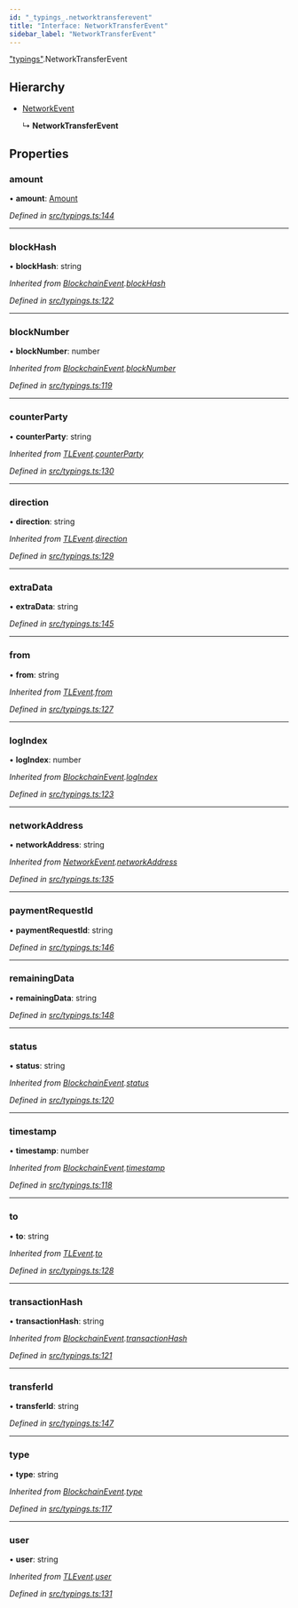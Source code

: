 ```yaml
---
id: "_typings_.networktransferevent"
title: "Interface: NetworkTransferEvent"
sidebar_label: "NetworkTransferEvent"
---
```


["typings"](../modules/_typings_.md).NetworkTransferEvent

## Hierarchy

* [NetworkEvent](_typings_.networkevent.md)

  ↳ **NetworkTransferEvent**

## Properties

### amount

•  **amount**: [Amount](_typings_.amount.md)

*Defined in [src/typings.ts:144](https://github.com/trustlines-protocol/clientlib/blob/8b30ce1/src/typings.ts#L144)*

___

### blockHash

•  **blockHash**: string

*Inherited from [BlockchainEvent](_typings_.blockchainevent.md).[blockHash](_typings_.blockchainevent.md#blockhash)*

*Defined in [src/typings.ts:122](https://github.com/trustlines-protocol/clientlib/blob/8b30ce1/src/typings.ts#L122)*

___

### blockNumber

•  **blockNumber**: number

*Inherited from [BlockchainEvent](_typings_.blockchainevent.md).[blockNumber](_typings_.blockchainevent.md#blocknumber)*

*Defined in [src/typings.ts:119](https://github.com/trustlines-protocol/clientlib/blob/8b30ce1/src/typings.ts#L119)*

___

### counterParty

•  **counterParty**: string

*Inherited from [TLEvent](_typings_.tlevent.md).[counterParty](_typings_.tlevent.md#counterparty)*

*Defined in [src/typings.ts:130](https://github.com/trustlines-protocol/clientlib/blob/8b30ce1/src/typings.ts#L130)*

___

### direction

•  **direction**: string

*Inherited from [TLEvent](_typings_.tlevent.md).[direction](_typings_.tlevent.md#direction)*

*Defined in [src/typings.ts:129](https://github.com/trustlines-protocol/clientlib/blob/8b30ce1/src/typings.ts#L129)*

___

### extraData

•  **extraData**: string

*Defined in [src/typings.ts:145](https://github.com/trustlines-protocol/clientlib/blob/8b30ce1/src/typings.ts#L145)*

___

### from

•  **from**: string

*Inherited from [TLEvent](_typings_.tlevent.md).[from](_typings_.tlevent.md#from)*

*Defined in [src/typings.ts:127](https://github.com/trustlines-protocol/clientlib/blob/8b30ce1/src/typings.ts#L127)*

___

### logIndex

•  **logIndex**: number

*Inherited from [BlockchainEvent](_typings_.blockchainevent.md).[logIndex](_typings_.blockchainevent.md#logindex)*

*Defined in [src/typings.ts:123](https://github.com/trustlines-protocol/clientlib/blob/8b30ce1/src/typings.ts#L123)*

___

### networkAddress

•  **networkAddress**: string

*Inherited from [NetworkEvent](_typings_.networkevent.md).[networkAddress](_typings_.networkevent.md#networkaddress)*

*Defined in [src/typings.ts:135](https://github.com/trustlines-protocol/clientlib/blob/8b30ce1/src/typings.ts#L135)*

___

### paymentRequestId

•  **paymentRequestId**: string

*Defined in [src/typings.ts:146](https://github.com/trustlines-protocol/clientlib/blob/8b30ce1/src/typings.ts#L146)*

___

### remainingData

•  **remainingData**: string

*Defined in [src/typings.ts:148](https://github.com/trustlines-protocol/clientlib/blob/8b30ce1/src/typings.ts#L148)*

___

### status

•  **status**: string

*Inherited from [BlockchainEvent](_typings_.blockchainevent.md).[status](_typings_.blockchainevent.md#status)*

*Defined in [src/typings.ts:120](https://github.com/trustlines-protocol/clientlib/blob/8b30ce1/src/typings.ts#L120)*

___

### timestamp

•  **timestamp**: number

*Inherited from [BlockchainEvent](_typings_.blockchainevent.md).[timestamp](_typings_.blockchainevent.md#timestamp)*

*Defined in [src/typings.ts:118](https://github.com/trustlines-protocol/clientlib/blob/8b30ce1/src/typings.ts#L118)*

___

### to

•  **to**: string

*Inherited from [TLEvent](_typings_.tlevent.md).[to](_typings_.tlevent.md#to)*

*Defined in [src/typings.ts:128](https://github.com/trustlines-protocol/clientlib/blob/8b30ce1/src/typings.ts#L128)*

___

### transactionHash

•  **transactionHash**: string

*Inherited from [BlockchainEvent](_typings_.blockchainevent.md).[transactionHash](_typings_.blockchainevent.md#transactionhash)*

*Defined in [src/typings.ts:121](https://github.com/trustlines-protocol/clientlib/blob/8b30ce1/src/typings.ts#L121)*

___

### transferId

•  **transferId**: string

*Defined in [src/typings.ts:147](https://github.com/trustlines-protocol/clientlib/blob/8b30ce1/src/typings.ts#L147)*

___

### type

•  **type**: string

*Inherited from [BlockchainEvent](_typings_.blockchainevent.md).[type](_typings_.blockchainevent.md#type)*

*Defined in [src/typings.ts:117](https://github.com/trustlines-protocol/clientlib/blob/8b30ce1/src/typings.ts#L117)*

___

### user

•  **user**: string

*Inherited from [TLEvent](_typings_.tlevent.md).[user](_typings_.tlevent.md#user)*

*Defined in [src/typings.ts:131](https://github.com/trustlines-protocol/clientlib/blob/8b30ce1/src/typings.ts#L131)*
